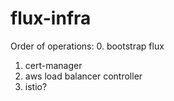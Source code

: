 # flux-infra

Order of operations:
0. bootstrap flux
1. cert-manager
2. aws load balancer controller
3. istio?
